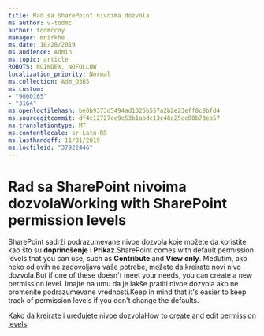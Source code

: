 ```yaml
---
title: Rad sa SharePoint nivoima dozvola
ms.author: v-todmc
author: todmccoy
manager: mnirkhe
ms.date: 10/28/2019
ms.audience: Admin
ms.topic: article
ROBOTS: NOINDEX, NOFOLLOW
localization_priority: Normal
ms.collection: Adm_O365
ms.custom:
- "9000165"
- "3164"
ms.openlocfilehash: be0b9373d5494ad1325b557a2b2e23eff8c8bfd4
ms.sourcegitcommit: df4c12727ce9c53b1abdc13c48c25cc00b73eb57
ms.translationtype: MT
ms.contentlocale: sr-Latn-RS
ms.lasthandoff: 11/01/2019
ms.locfileid: "37922446"
---
```

# <a name="working-with-sharepoint-permission-levels"></a><span data-ttu-id="b753c-102">Rad sa SharePoint nivoima dozvola</span><span class="sxs-lookup"><span data-stu-id="b753c-102">Working with SharePoint permission levels</span></span>

<span data-ttu-id="b753c-103">SharePoint sadrži podrazumevane nivoe dozvola koje možete da koristite, kao što su **doprinošenje** i **Prikaz**.</span><span class="sxs-lookup"><span data-stu-id="b753c-103">SharePoint comes with default permission levels that you can use, such as **Contribute** and **View only**.</span></span> <span data-ttu-id="b753c-104">Međutim, ako neko od ovih ne zadovoljava vaše potrebe, možete da kreirate novi nivo dozvola.</span><span class="sxs-lookup"><span data-stu-id="b753c-104">But if one of these doesn't meet your needs, you can create a new permission level.</span></span> <span data-ttu-id="b753c-105">Imajte na umu da je lakše pratiti nivoe dozvola ako ne promenite podrazumevane vrednosti.</span><span class="sxs-lookup"><span data-stu-id="b753c-105">Keep in mind that it's easier to keep track of permission levels if you don't change the defaults.</span></span>

[<span data-ttu-id="b753c-106">Kako da kreirate i uređujete nivoe dozvola</span><span class="sxs-lookup"><span data-stu-id="b753c-106">How to create and edit permission levels</span></span>](https://docs.microsoft.com/sharepoint/how-to-create-and-edit-permission-levels)